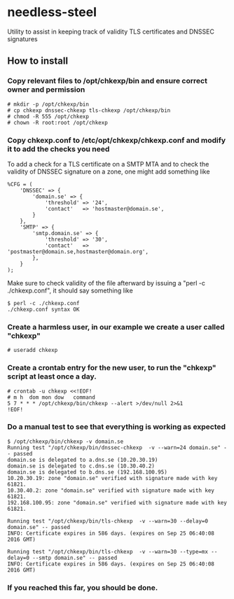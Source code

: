 # needless-steel
Utility to assist in keeping track of validity TLS certificates and DNSSEC signatures

## How to install

### Copy relevant files to /opt/chkexp/bin and ensure correct owner and permission

```
# mkdir -p /opt/chkexp/bin
# cp chkexp dnssec-chkexp tls-chkexp /opt/chkexp/bin
# chmod -R 555 /opt/chkexp
# chown -R root:root /opt/chkexp
```

### Copy chkexp.conf to /etc/opt/chkexp/chkexp.conf and modify it to add the checks you need

To add a check for a TLS certificate on a SMTP MTA and to check the validity
of DNSSEC signature on a zone, one might add something like

```
%CFG = (
	'DNSSEC' => {
		'domain.se' => {
			'threshold'	=> '24',
			'contact'	=> 'hostmaster@domain.se',
		}
	},
	'SMTP' => {
		'smtp.domain.se' => {
			'threshold'	=> '30',
			'contact'	=> 'postmaster@domain.se,hostmaster@domain.org',
		},
	}
);
```

Make sure to check validity of the file afterward by issuing a "perl -c ./chkexp.conf",
it should say something like

```
$ perl -c ./chkexp.conf
./chkexp.conf syntax OK
```

### Create a harmless user, in our example we create a user called "chkexp"

`# useradd chkexp`

### Create a crontab entry for the new user, to run the "chkexp" script at least once a day.

```
# crontab -u chkexp <<!EOF!
# m h  dom mon dow   command
5 7 * * * /opt/chkexp/bin/chkexp --alert >/dev/null 2>&1
!EOF!
```

### Do a manual test to see that everything is working as expected

```
$ /opt/chkexp/bin/chkexp -v domain.se
Running test "/opt/chkexp/bin/dnssec-chkexp  -v --warn=24 domain.se" -- passed
domain.se is delegated to a.dns.se (10.20.30.19)
domain.se is delegated to c.dns.se (10.30.40.2)
domain.se is delegated to b.dns.se (192.168.100.95)
10.20.30.19: zone "domain.se" verified with signature made with key 61821.
10.30.40.2: zone "domain.se" verified with signature made with key 61821.
192.168.100.95: zone "domain.se" verified with signature made with key 61821.

Running test "/opt/chkexp/bin/tls-chkexp  -v --warn=30 --delay=0 domain.se" -- passed
INFO: Certificate expires in 586 days. (expires on Sep 25 06:40:08 2016 GMT)

Running test "/opt/chkexp/bin/tls-chkexp  -v --warn=30 --type=mx --delay=0 --smtp domain.se" -- passed
INFO: Certificate expires in 586 days. (expires on Sep 25 06:40:08 2016 GMT)
```

### If you reached this far, you should be done.
